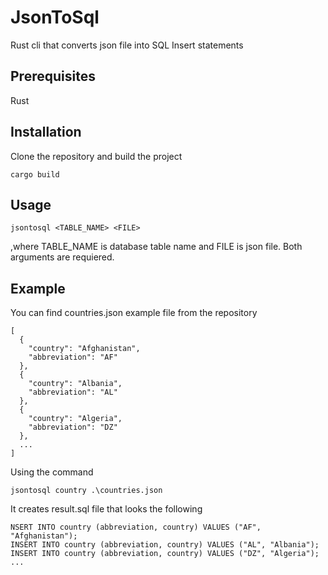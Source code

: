 # JsonToSql
Rust cli that converts json file into SQL Insert statements

## Prerequisites
Rust

## Installation
Clone the repository and build the project
```
cargo build
```

## Usage
```
jsontosql <TABLE_NAME> <FILE>
```
,where TABLE_NAME is database table name and FILE is json file. Both arguments are requiered.

## Example
You can find countries.json example file from the repository
```
[
  {
    "country": "Afghanistan",
    "abbreviation": "AF"
  },
  {
    "country": "Albania",
    "abbreviation": "AL"
  },
  {
    "country": "Algeria",
    "abbreviation": "DZ"
  },
  ...
]
```
Using the command
```
jsontosql country .\countries.json
```
It creates result.sql file that looks the following
```
NSERT INTO country (abbreviation, country) VALUES ("AF", "Afghanistan");
INSERT INTO country (abbreviation, country) VALUES ("AL", "Albania");
INSERT INTO country (abbreviation, country) VALUES ("DZ", "Algeria");
...
```
